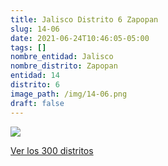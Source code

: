 ```yaml
---
title: Jalisco Distrito 6 Zapopan
slug: 14-06
date: 2021-06-24T10:46:05-05:00
tags: []
nombre_entidad: Jalisco
nombre_distrito: Zapopan
entidad: 14
distrito: 6
image_path: /img/14-06.png
draft: false
---
```


![](/img/14-06.png)

[Ver los 300 distritos](/docs/elecciones-2021)
